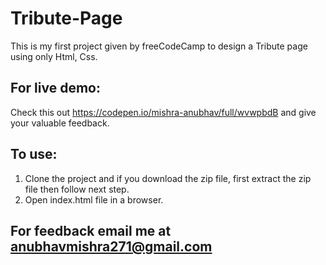 # Tribute-Page
This is my first project given by freeCodeCamp to design a Tribute page using only Html, Css.

 ## For live demo:
 Check this out https://codepen.io/mishra-anubhav/full/wvwpbdB and give your valuable feedback.

 ## To use:
 1. Clone the project and if you download the zip file, first extract the zip file then follow next step.
 2. Open index.html file in a browser.
 
 ## For feedback email me at anubhavmishra271@gmail.com
